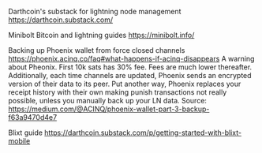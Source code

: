 Darthcoin's substack for lightning node management
https://darthcoin.substack.com/

Minibolt Bitcoin and lightning guides
https://minibolt.info/

Backing up Phoenix wallet from force closed channels
https://phoenix.acinq.co/faq#what-happens-if-acinq-disappears
A warning about Pheonix. First 10k sats has 30% fee. Fees are much lower thereafter. Additionally, each time channels are updated, Phoenix sends an encrypted version of their data to its peer. Put another way, Phoenix replaces your receipt history with their own making punish transactions not really possible, unless you manually back up your LN data. Source: https://medium.com/@ACINQ/phoenix-wallet-part-3-backup-f63a9470d4e7

Blixt guide
https://darthcoin.substack.com/p/getting-started-with-blixt-mobile

